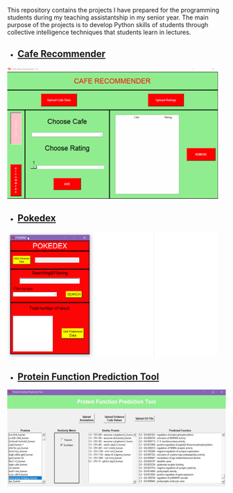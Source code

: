 This repository contains the projects I have prepared for the programming students during my teaching assistantship in my senior year. The main purpose of the projects is to develop Python skills of students through collective intelligence techniques that students learn in lectures.

* ## [Cafe Recommender](https://github.com/aliemreoz/ta-projects/tree/master/Cafe%20Recommender)
<img src="https://github.com/aliemreoz/ta-projects/blob/master/Cafe%20Recommender/mp2.gif" width="486" height="303" />

* ## [Pokedex](https://github.com/aliemreoz/ta-projects/tree/master/Pokedex)
<img src="https://raw.githubusercontent.com/aliemreoz/ta-projects/master/Pokedex/Pokedex.gif?token=AFU3S43CJJEON2XESO3FCLS5FDBDW" width="486" height="290" />

* ## [Protein Function Prediction Tool](https://github.com/aliemreoz/ta-projects/tree/master/Protein%20Function%20Prediction%20Tool)
<img src="https://raw.githubusercontent.com/aliemreoz/ta-projects/master/Protein%20Function%20Prediction%20Tool/Screenshot_2.png?token=AFU3S46EXUGTVARLVTOZLJC5FDDCU" width="570" height="223" />
